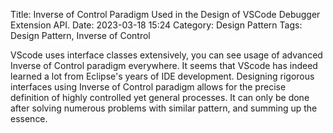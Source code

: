 Title: Inverse of Control Paradigm Used in the Design of VSCode Debugger Extension API.
Date: 2023-03-18 15:24
Category: Design Pattern
Tags: Design Pattern, Inverse of Control

VScode uses interface classes extensively, you can see usage of advanced Inverse of Control paradigm everywhere. It seems that VScode has indeed learned a lot from Eclipse's years of IDE development. Designing rigorous interfaces using Inverse of Control paradigm allows for the precise definition of highly controlled yet general processes. It can only be done after solving numerous problems with similar pattern, and summing up the essence. 
